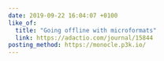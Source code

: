 ```yaml
---
date: 2019-09-22 16:04:07 +0100
like_of:
  title: "Going offline with microformats"
  link: https://adactio.com/journal/15844
posting_method: https://monocle.p3k.io/
---
```


